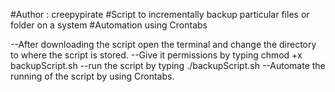 #Author : creepypirate
#Script to incrementally backup particular files or folder on a system
#Automation using Crontabs

--After downloading the script open the terminal and change the directory to where the script is stored.
--Give it permissions by typing chmod +x backupScript.sh
--run the script by typing ./backupScript.sh
--Automate the running of the script by using Crontabs.
